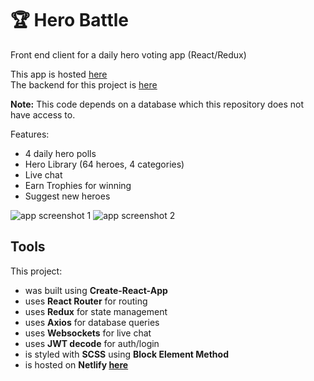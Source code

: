 # :trophy: Hero Battle

Front end client for a daily hero voting app (React/Redux)

This app is hosted [here](https://herobattle.netlify.com/)  
The backend for this project is [here](https://github.com/peterdurham/hero-battle-server)

**Note:** This code depends on a database which this repository does not have access to.

Features:

- 4 daily hero polls
- Hero Library (64 heroes, 4 categories)
- Live chat
- Earn Trophies for winning
- Suggest new heroes

![app screenshot 1](http://www.peterdurham.site/images/site-images/projects/hero-battle1.jpg)
![app screenshot 2](http://www.peterdurham.site/images/site-images/projects/hero-battle2.jpg)

## Tools

This project:

- was built using **Create-React-App**
- uses **React Router** for routing
- uses **Redux** for state management
- uses **Axios** for database queries
- uses **Websockets** for live chat
- uses **JWT decode** for auth/login
- is styled with **SCSS** using **Block Element Method**
- is hosted on **Netlify [here](https://herobattle.netlify.com/)**
